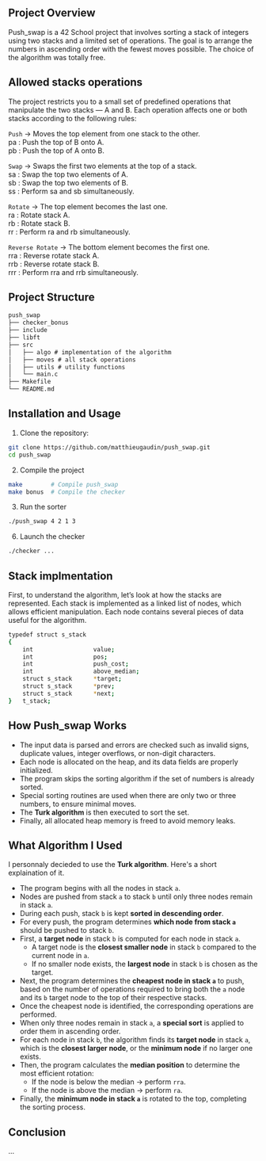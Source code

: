 ## Project Overview

Push_swap is a 42 School project that involves sorting a stack of integers using two stacks and a limited set of operations.
The goal is to arrange the numbers in ascending order with the fewest moves possible. The choice of the algorithm was totally free.

## Allowed stacks operations

The project restricts you to a small set of predefined operations that manipulate the two stacks — A and B.
Each operation affects one or both stacks according to the following rules:

`Push`
→ Moves the top element from one stack to the other.  
pa : Push the top of B onto A.  
pb : Push the top of A onto B.  

`Swap`
→ Swaps the first two elements at the top of a stack.  
sa : Swap the top two elements of A.  
sb : Swap the top two elements of B.  
ss : Perform sa and sb simultaneously.  

`Rotate`
→ The top element becomes the last one.  
ra : Rotate stack A.  
rb : Rotate stack B.  
rr : Perform ra and rb simultaneously.  

`Reverse Rotate`
→ The bottom element becomes the first one.  
rra : Reverse rotate stack A.  
rrb : Reverse rotate stack B.  
rrr : Perform rra and rrb simultaneously.  


## Project Structure

```md
push_swap
├── checker_bonus
├── include
├── libft
├── src
│   ├── algo # implementation of the algorithm
│   ├── moves # all stack operations
│   ├── utils # utility functions
│   └── main.c
├── Makefile
└── README.md 
```


## Installation and Usage

1. Clone the repository:
```bash
git clone https://github.com/matthieugaudin/push_swap.git
cd push_swap
```

2. Compile the project
```bash
make        # Compile push_swap
make bonus  # Compile the checker
```

3. Run the sorter
```bash
./push_swap 4 2 1 3
```

6. Launch the checker
```bash
./checker ...
```

## Stack implmentation

First, to understand the algorithm, let’s look at how the stacks are represented. Each stack is implemented as a linked list of nodes, which allows efficient manipulation. Each node contains several pieces of data useful for the algorithm.

```bash
typedef struct s_stack
{
	int					value;
	int					pos;
	int					push_cost;
	int					above_median;
	struct s_stack		*target;
	struct s_stack		*prev;
	struct s_stack		*next;
}	t_stack;
```


## How Push_swap Works

- The input data is parsed and errors are checked such as invalid signs, duplicate values, integer overflows, or non-digit characters.
- Each node is allocated on the heap, and its data fields are properly initialized.
- The program skips the sorting algorithm if the set of numbers is already sorted.
- Special sorting routines are used when there are only two or three numbers, to ensure minimal moves.
- The **Turk algorithm** is then executed to sort the set.
- Finally, all allocated heap memory is freed to avoid memory leaks.


## What Algorithm I Used  

I personnaly decieded to use the **Turk algorithm**. Here's a short explaination of it.  

- The program begins with all the nodes in stack `a`.  
- Nodes are pushed from stack `a` to stack `b` until only three nodes remain in stack `a`.  
- During each push, stack `b` is kept **sorted in descending order**.  
- For every push, the program determines **which node from stack `a`** should be pushed to stack `b`.  
- First, a **target node** in stack `b` is computed for each node in stack `a`.  
  - A target node is the **closest smaller node** in stack `b` compared to the current node in `a`.  
  - If no smaller node exists, the **largest node** in stack `b` is chosen as the target.  
- Next, the program determines the **cheapest node in stack `a`** to push, based on the number of operations required to bring both the `a` node and its `b` target node to the top of their respective stacks.  
- Once the cheapest node is identified, the corresponding operations are performed.  
- When only three nodes remain in stack `a`, a **special sort** is applied to order them in ascending order.  
- For each node in stack `b`, the algorithm finds its **target node** in stack `a`, which is the **closest larger node**, or the **minimum node** if no larger one exists.  
- Then, the program calculates the **median position** to determine the most efficient rotation:  
  - If the node is below the median → perform `rra`.  
  - If the node is above the median → perform `ra`.  
- Finally, the **minimum node in stack `a`** is rotated to the top, completing the sorting process.


## Conclusion

...

